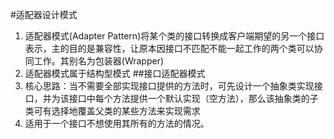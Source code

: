 #适配器设计模式
1)	适配器模式(Adapter Pattern)将某个类的接口转换成客户端期望的另一个接口表示，主的目的是兼容性，让原本因接口不匹配不能一起工作的两个类可以协同工作。其别名为包装器(Wrapper)
2)	适配器模式属于结构型模式
##接口适配器模式
1)	核心思路：当不需要全部实现接口提供的方法时，可先设计一个抽象类实现接口，并为该接口中每个方法提供一个默认实现（空方法），那么该抽象类的子类可有选择地覆盖父类的某些方法来实现需求
2)	适用于一个接口不想使用其所有的方法的情况。
